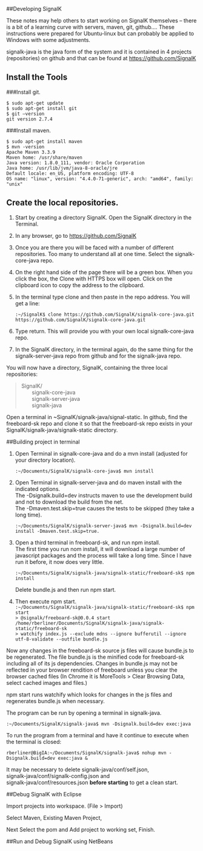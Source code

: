 ##Developing SignalK 

These notes may help others to start working on SignalK themselves – there is a bit of a learning curve with servers, maven, git, github.... These instructions were prepared for Ubuntu-linux but can probably be applied to Windows with some adjustments.

signalk-java is the java form of the system and it is contained in 4 projects (repositories) on github and that can be found at https://github.com/SignalK

## Install the Tools ##


###Install git.  
```
$ sudo apt-get update  
$ sudo apt-get install git
$ git –version  
git version 2.7.4  
```


###Install maven.  
```
$ sudo apt-get install maven  
$ mvn -version
Apache Maven 3.3.9   
Maven home: /usr/share/maven   
Java version: 1.8.0_111, vendor: Oracle Corporation   
Java home: /usr/lib/jvm/java-8-oracle/jre   
Default locale: en_US, platform encoding: UTF-8   
OS name: "linux", version: "4.4.0-71-generic", arch: "amd64", family: "unix"  
```

## Create the local repositories. ##

1. Start by creating a directory SignalK. Open the SignalK directory in the Terminal.  
2. In any browser, go to https://github.com/SignalK  
3. Once you are there you will be faced with a number of different repositories. Too many to understand all at one time. Select the signalk-core-java repo.
4. On the right hand side of the page there will be a green box. When you click the box, the Clone with HTTPS box will open. Click on the clipboard icon to copy the address to the clipboard.
5. In the terminal type clone and then paste in the repo address. You will get a line:
    
    ```
    :~/SignalK$ clone https://github.com/SignalK/signalk-core-java.git https://github.com/SignalK/signalk-core-java.git
    ```
    
6. Type return. This will provide you with your own local signalk-core-java repo. 
7. In the SignalK directory, in the terminal again, do the same thing for the signalk-server-java repo from github and for the signalk-java repo.

You will now have a directory, SignalK, containing the three local repositories:
    
>SignalK/  
>&nbsp;&nbsp;&nbsp;&nbsp;&nbsp;&nbsp; signalk-core-java  
>&nbsp;&nbsp;&nbsp;&nbsp;&nbsp;&nbsp; signalk-server-java  
>&nbsp;&nbsp;&nbsp;&nbsp;&nbsp;&nbsp; signalk-java  
    
Open a terminal in ~SignalK/signalk-java/signal-static. In github, find the freeboard-sk repo and clone it so that the freeboard-sk repo exists in your SignalK/signalk-java/signalk-static directory.

##Building project in terminal  
  
1. Open Terminal in signalk-core-java and do a mvn install (adjusted for your directory location).  
  
    ```
    :~/Documents/SignalK/signalk-core-java$ mvn install      
    ```  
  
2. Open Terminal in signalk-server-java and do maven install with the indicated options.  
The -Dsignalk.build=dev instructs maven to use the development build and not to download the build from the net.  
The -Dmaven.test.skip=true causes the tests to be skipped (they take a long time).  
    ```
    :~/Documents/SignalK/signalk-server-java$ mvn -Dsignalk.build=dev install -Dmaven.test.skip=true.  
    ```  
3. Open a third terminal in freeboard-sk, and run npm install.  
The first time you run nom install, it will download a large number of javascript packages and the process will take a long time. Since I have run it before, it now does very little.
    
    ```
    :~/Documents/SignalK/signalk-java/signalk-static/freeboard-sk$ npm install  
    ```
    
     Delete bundle.js and then run npm start.  
    

4. Then execute npm start.  
```:~/Documents/SignalK/signalk-java/signalk-static/freeboard-sk$ npm start```  
```> @signalk/freeboard-sk@0.0.4 start /home/rberliner/Documents/SignalK/signalk-java/signalk-static/freeboard-sk```  
```> watchify index.js --exclude mdns --ignore bufferutil --ignore utf-8-validate --outfile bundle.js```  
  
Now any changes in the freeboard-sk source js files will cause  bundle.js to be regenerated. The file bundle.js is the minified code for freeboard-sk including all of its js dependencies. Changes in bundle.js may not be reflected in your browser rendition of freeboard unless you clear the browser cached files (In Chrome it is MoreTools > Clear Browsing Data, select cached images and files.)  
  
npm start runs watchify which looks for changes in the js files and regenerates bundle.js when necessary.  
  
The program can be run by opening a terminal in signalk-java.  
  
```:~/Documents/SignalK/signalk-java$ mvn -Dsignalk.build=dev exec:java```  
  
To run the program from a terminal and have it continue to execute when the terminal is closed:  
  
```rberliner@BigIA:~/Documents/SignalK/signalk-java$ nohup mvn -Dsignalk.build=dev exec:java &```  
  
It may be necessary to delete signalk-java/conf/self.json,  
signalk-java/conf/signalk-config.json and  
signalk-java/conf/resources.json **before starting**  to get a clean start.  

##Debug SignalK with Eclipse  
  
Import projects into workspace. (File > Import)  
  
Select Maven, Existing Maven Project,  
  
Next Select the pom and Add project to working set, Finish.  

##Run and Debug SignalK using NetBeans

